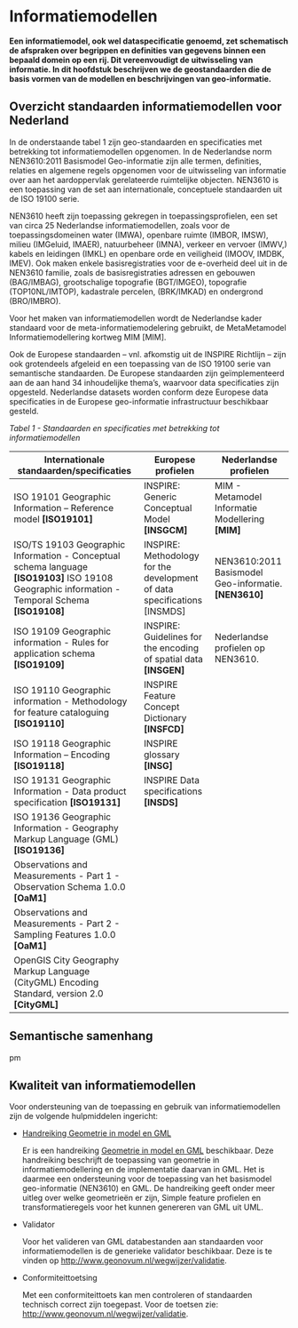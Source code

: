 # Informatiemodellen

**Een informatiemodel, ook wel dataspecificatie genoemd, zet schematisch de
afspraken over begrippen en definities van gegevens binnen een bepaald domein op
een rij. Dit vereenvoudigt de uitwisseling van informatie. In dit hoofdstuk
beschrijven we de geostandaarden die de basis vormen van de modellen en
beschrijvingen van geo-informatie.**

## 

## Overzicht standaarden informatiemodellen voor Nederland

In de onderstaande tabel 1 zijn geo-standaarden en specificaties met betrekking
tot informatiemodellen opgenomen. In de Nederlandse norm NEN3610:2011 Basismodel
Geo-informatie zijn alle termen, definities, relaties en algemene regels
opgenomen voor de uitwisseling van informatie over aan het aardoppervlak
gerelateerde ruimtelijke objecten. NEN3610 is een toepassing van de set aan
internationale, conceptuele standaarden uit de ISO 19100 serie.

NEN3610 heeft zijn toepassing gekregen in toepassingsprofielen, een set van
circa 25 Nederlandse informatiemodellen, zoals voor de toepassingsdomeinen water
(IMWA), openbare ruimte (IMBOR, IMSW), milieu (IMGeluid, IMAER), natuurbeheer
(IMNA), verkeer en vervoer (IMWV,) kabels en leidingen (IMKL) en openbare orde
en veiligheid (IMOOV, IMDBK, IMEV). Ook maken enkele basisregistraties voor de
e-overheid deel uit in de NEN3610 familie, zoals de basisregistraties adressen
en gebouwen (BAG/IMBAG), grootschalige topografie (BGT/IMGEO), topografie
(TOP10NL/IMTOP), kadastrale percelen, (BRK/IMKAD) en ondergrond (BRO/IMBRO).

Voor het maken van informatiemodellen wordt de Nederlandse kader standaard voor
de meta-informatiemodelering gebruikt, de MetaMetamodel Informatiemodellering
kortweg MIM [MIM].

Ook de Europese standaarden – vnl. afkomstig uit de INSPIRE Richtlijn – zijn ook
grotendeels afgeleid en een toepassing van de ISO 19100 serie van semantische
standaarden. De Europese standaarden zijn geïmplementeerd aan de aan hand 34
inhoudelijke thema’s, waarvoor data specificaties zijn opgesteld. Nederlandse
datasets worden conform deze Europese data specificaties in de Europese
geo-informatie infrastructuur beschikbaar gesteld.

*Tabel 1 - Standaarden en specificaties met betrekking tot informatiemodellen*

| **Internationale standaarden/specificaties**                                                                                                     | **Europese profielen**                                                   | **Nederlandse profielen**                             |
|--------------------------------------------------------------------------------------------------------------------------------------------------|--------------------------------------------------------------------------|-------------------------------------------------------|
| ISO 19101 Geographic Information – Reference model **[ISO19101]**                                                                                | INSPIRE: Generic Conceptual Model **[INSGCM]**                           | MIM - Metamodel Informatie Modellering **[MIM]**      |
| ISO/TS 19103 Geographic Information - Conceptual schema language **[ISO19103]** ISO 19108 Geographic information -Temporal Schema **[ISO19108]** | INSPIRE: Methodology for the development of data specifications [INSMDS] | NEN3610:2011 Basismodel Geo-informatie. **[NEN3610]** |
| ISO 19109 Geographic information - Rules for application schema **[ISO19109]**                                                                   | INSPIRE: Guidelines for the encoding of spatial data **[INSGEN]**        | Nederlandse profielen op NEN3610.                     |
| ISO 19110 Geographic information - Methodology for feature cataloguing **[ISO19110]**                                                            | INSPIRE Feature Concept Dictionary **[INSFCD]**                          |                                                       |
| ISO 19118 Geographic Information – Encoding **[ISO19118]**                                                                                       | INSPIRE glossary **[INSG]**                                              |                                                       |
| ISO 19131 Geographic Information - Data product specification **[ISO19131]**                                                                     | INSPIRE Data specifications **[INSDS]**                                  |                                                       |
| ISO 19136 Geographic Information - Geography Markup Language (GML) **[ISO19136]**                                                                |                                                                          |                                                       |
| Observations and Measurements - Part 1 - Observation Schema 1.0.0 **[OaM1]**                                                                     |                                                                          |                                                       |
| Observations and Measurements - Part 2 - Sampling Features 1.0.0 **[OaM1]**                                                                      |                                                                          |                                                       |
| OpenGIS City Geography Markup Language (CityGML) Encoding Standard, version 2.0 **[CityGML]**                                                    |                                                                          |                                                       |

## 

## Semantische samenhang

pm

## Kwaliteit van informatiemodellen

Voor ondersteuning van de toepassing en gebruik van informatiemodellen zijn de
volgende hulpmiddelen ingericht:

-   [Handreiking Geometrie in model en
    GML](https://docs.geostandaarden.nl/nen3610/gimeg/)

    Er is een handreiking [Geometrie in model en
    GML](https://docs.geostandaarden.nl/nen3610/gimeg/) beschikbaar. Deze
    handreiking beschrijft de toepassing van geometrie in informatiemodellering
    en de implementatie daarvan in GML. Het is daarmee een ondersteuning voor de
    toepassing van het basismodel geo-informatie (NEN3610) en GML. De
    handreiking geeft onder meer uitleg over welke geometrieën er zijn, Simple
    feature profielen en transformatieregels voor het kunnen genereren van GML
    uit UML.

-   Validator

    Voor het valideren van GML databestanden aan standaarden voor
    informatiemodellen is de generieke validator beschikbaar. Deze is te vinden
    op <http://www.geonovum.nl/wegwijzer/validatie>.

-   Conformiteittoetsing

    Met een conformiteittoets kan men controleren of standaarden technisch
    correct zijn toegepast. Voor de toetsen zie:
    <http://www.geonovum.nl/wegwijzer/validatie>.
